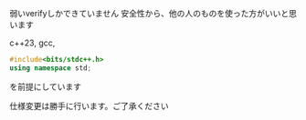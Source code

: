 弱いverifyしかできていません
安全性から、他の人のものを使った方がいいと思います  
  
c++23, gcc,
```cpp
#include<bits/stdc++.h>
using namespace std;
```
を前提にしています  
  
仕様変更は勝手に行います。ご了承ください
